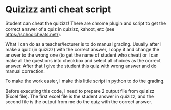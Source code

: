 # Quizizz anti cheat script

Student can cheat the quizizz! There are chrome plugin and script to get the correct answer of a quiz in quizizz, kahoot, etc (see https://schoolcheats.net/).

What I can do as a teacher/lecturer is to do manual grading. Usually after I make a quiz (in quizizz) with the correct answer, I copy it and change the answer to the wrong one (to get the name of student who cheat) or I can make all the questions into checkbox and select all choices as the correct answer. After that I give the student this quiz with wrong answer and do manual correction.

To make the work easier, I make this little script in python to do the grading.

Before executing this code, I need to prepare 2 output file from quizizz (Excel file). The first excel file is the student answer in quizizz, and the second file is the output from me do the quiz with the correct answer.
